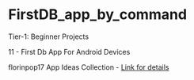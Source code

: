 # FirstDB_app_by_command

Tier-1: Beginner Projects

11 - First Db App For Android Devices

florinpop17 App Ideas Collection - [Link for details](https://github.com/florinpop17/app-ideas)
